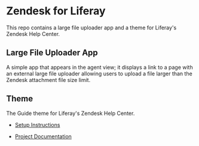 # Zendesk for Liferay

This repo contains a large file uploader app and a theme for Liferay's Zendesk Help Center.

## Large File Uploader App

A simple app that appears in the agent view; it displays a link to a page with an external large file uploader allowing users to upload a file larger than the Zendesk attachment file size limit.

## Theme

The Guide theme for Liferay's Zendesk Help Center.

- [Setup Instructions](/theme/README.md)

- [Project Documentation](/theme/documentation)